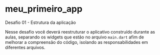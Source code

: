 # meu_primeiro_app

Desafio 01 - Estrutura da aplicação<br />

Nesse desafio você deverá reestruturar o aplicativo construído durante as aulas, separando os widgets que estão no arquivo `main.dart` afim de melhorar a compreensão do código, isolando as responsabilidades em diferentes arquivos.